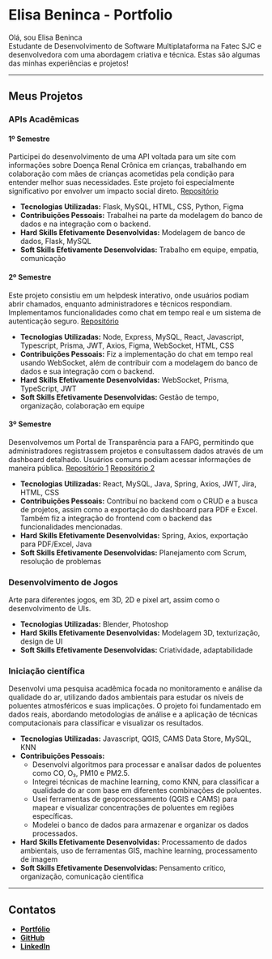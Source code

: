# Elisa Beninca - Portfolio

Olá, sou Elisa Beninca  
Estudante de Desenvolvimento de Software Multiplataforma na Fatec SJC e desenvolvedora com uma abordagem criativa e técnica. Estas são algumas das minhas experiências e projetos!

---

## Meus Projetos

### APIs Acadêmicas  
#### 1º Semestre  
Participei do desenvolvimento de uma API voltada para um site com informações sobre Doença Renal Crônica em crianças, trabalhando em colaboração com mães de crianças acometidas pela condição para entender melhor suas necessidades. Este projeto foi especialmente significativo por envolver um impacto social direto. [Repositório](https://github.com/TeamHiveAPI/API-2023.2)
- **Tecnologias Utilizadas:** Flask, MySQL, HTML, CSS, Python, Figma
- **Contribuições Pessoais:** Trabalhei na parte da modelagem do banco de dados e na integração com o backend.
- **Hard Skills Efetivamente Desenvolvidas:** Modelagem de banco de dados, Flask, MySQL
- **Soft Skills Efetivamente Desenvolvidas:** Trabalho em equipe, empatia, comunicação

#### 2º Semestre  
Este projeto consistiu em um helpdesk interativo, onde usuários podiam abrir chamados, enquanto administradores e técnicos respondiam. Implementamos funcionalidades como chat em tempo real e um sistema de autenticação seguro. [Repositório](https://github.com/TeamHiveAPI/API-2024.01)
- **Tecnologias Utilizadas:** Node, Express, MySQL, React, Javascript, Typescript, Prisma, JWT, Axios, Figma, WebSocket, HTML, CSS
- **Contribuições Pessoais:** Fiz a implementação do chat em tempo real usando WebSocket, além de contribuir com a modelagem do banco de dados e sua integração com o backend.
- **Hard Skills Efetivamente Desenvolvidas:** WebSocket, Prisma, TypeScript, JWT
- **Soft Skills Efetivamente Desenvolvidas:** Gestão de tempo, organização, colaboração em equipe

#### 3º Semestre  
Desenvolvemos um Portal de Transparência para a FAPG, permitindo que administradores registrassem projetos e consultassem dados através de um dashboard detalhado. Usuários comuns podiam acessar informações de maneira pública. [Repositório 1](https://github.com/TeamHiveAPI/API-2024.02) [Repositório 2](https://github.com/Sync-FATEC/API-2024.2-3SEM) 
- **Tecnologias Utilizadas:** React, MySQL, Java, Spring, Axios, JWT, Jira, HTML, CSS
- **Contribuições Pessoais:** Contribuí no backend com o CRUD e a busca de projetos, assim como a exportação do dashboard para PDF e Excel. Também fiz a integração do frontend com o backend das funcionalidades mencionadas.
- **Hard Skills Efetivamente Desenvolvidas:** Spring, Axios, exportação para PDF/Excel, Java
- **Soft Skills Efetivamente Desenvolvidas:** Planejamento com Scrum, resolução de problemas

### Desenvolvimento de Jogos  
Arte para diferentes jogos, em 3D, 2D e pixel art, assim como o desenvolvimento de UIs.
- **Tecnologias Utilizadas:** Blender, Photoshop
- **Hard Skills Efetivamente Desenvolvidas:** Modelagem 3D, texturização, design de UI
- **Soft Skills Efetivamente Desenvolvidas:** Criatividade, adaptabilidade

### Iniciação científica
Desenvolvi uma pesquisa acadêmica focada no monitoramento e análise da qualidade do ar, utilizando dados ambientais para estudar os níveis de poluentes atmosféricos e suas implicações. O projeto foi fundamentado em dados reais, abordando metodologias de análise e a aplicação de técnicas computacionais para classificar e visualizar os resultados.
- **Tecnologias Utilizadas:** Javascript, QGIS, CAMS Data Store, MySQL, KNN
- **Contribuições Pessoais:**
  - Desenvolvi algoritmos para processar e analisar dados de poluentes como CO, O₃, PM10 e PM2.5.
  - Integrei técnicas de machine learning, como KNN, para classificar a qualidade do ar com base em diferentes combinações de poluentes.
  - Usei ferramentas de geoprocessamento (QGIS e CAMS) para mapear e visualizar concentrações de poluentes em regiões específicas.
  - Modelei o banco de dados para armazenar e organizar os dados processados.
- **Hard Skills Efetivamente Desenvolvidas:** Processamento de dados ambientais, uso de ferramentas GIS, machine learning, processamento de imagem
- **Soft Skills Efetivamente Desenvolvidas:** Pensamento crítico, organização, comunicação científica

---

## Contatos  
- **[Portfólio](https://elisa-beninca-portfolio.vercel.app/)**  
- **[GitHub](https://github.com/elisarachel)**  
- **[LinkedIn](https://www.linkedin.com/in/elisa-beninca-704566292/)**  

